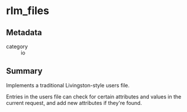 # rlm_files
## Metadata
<dl>
  <dt>category</dt><dd>io</dd>
</dl>

## Summary
Implements a traditional Livingston-style users file.

Entries in the users file can check for certain attributes and values in the current request, and add new attributes
if they're found.

